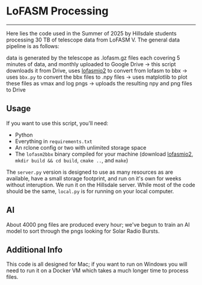
# LoFASM Processing
___
Here lies the code used in the Summer of 2025 by Hillsdale students processing 30 TB of telescope data from LoFASM V. The general data pipeline is as follows:

data is generated by the telescope as .lofasm.gz files each covering 5 minutes of data, and monthly uploaded to Google Drive -> this script downloads it from Drive, uses [lofasmio2](https://github.com/ldartez/lofasmio2) to convert from lofasm to bbx -> uses `bbx.py` to convert the bbx files to .npy files -> uses matplotlib to plot these files as vmax and log pngs -> uploads the resulting npy and png files to Drive

## Usage

If you want to use this script, you'll need:
- Python
- Everything in `requirements.txt`
- An rclone config or two with unlimited storage space
- The `lofasm2bbx` binary compiled for your machine (download [lofasmio2](https://github.com/ldartez/lofasmio2), `mkdir build && cd build`, `cmake ..`, and `make`)

The `server.py` version is designed to use as many resources as are available, have a small storage footprint, and run on it's own for weeks without interuption. We run it on the Hillsdale server. While most of the code should be the same, `local.py` is for running on your local computer.

## AI

About 4000 png files are produced every hour; we've begun to train an AI model to sort through the pngs looking for Solar Radio Bursts. 

## Additional Info

This code is all designed for Mac; if you want to run on Windows you will need to run it on a Docker VM which takes a much longer time to process files. 


